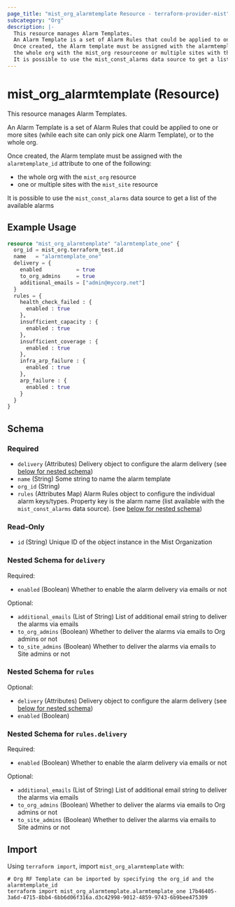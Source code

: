 ```yaml
---
page_title: "mist_org_alarmtemplate Resource - terraform-provider-mist"
subcategory: "Org"
description: |-
  This resource manages Alarm Templates.
  An Alarm Template is a set of Alarm Rules that could be applied to one or more sites (while each site can only pick one Alarm Template), or to the whole org.
  Once created, the Alarm template must be assigned with the alarmtemplate_id attribute to one of the following:
  the whole org with the mist_org resourceone or multiple sites with the mist_site resource
  It is possible to use the mist_const_alarms data source to get a list of the available alarms
---
```


# mist_org_alarmtemplate (Resource)

This resource manages Alarm Templates.

An Alarm Template is a set of Alarm Rules that could be applied to one or more sites (while each site can only pick one Alarm Template), or to the whole org.

Once created, the Alarm template must be assigned with the `alarmtemplate_id` attribute to one of the following:
* the whole org with the `mist_org` resource
* one or multiple sites with the `mist_site` resource

It is possible to use the `mist_const_alarms` data source to get a list of the available alarms


## Example Usage

```terraform
resource "mist_org_alarmtemplate" "alarmtemplate_one" {
  org_id = mist_org.terraform_test.id
  name   = "alarmtemplate_one"
  delivery = {
    enabled           = true
    to_org_admins     = true
    additional_emails = ["admin@mycorp.net"]
  }
  rules = {
    health_check_failed : {
      enabled : true
    },
    insufficient_capacity : {
      enabled : true
    },
    insufficient_coverage : {
      enabled : true
    },
    infra_arp_failure : {
      enabled : true
    },
    arp_failure : {
      enabled : true
    }
  }
}
```

<!-- schema generated by tfplugindocs -->
## Schema

### Required

- `delivery` (Attributes) Delivery object to configure the alarm delivery (see [below for nested schema](#nestedatt--delivery))
- `name` (String) Some string to name the alarm template
- `org_id` (String)
- `rules` (Attributes Map) Alarm Rules object to configure the individual alarm keys/types. Property key is the alarm name (list available with the `mist_const_alarms` data source). (see [below for nested schema](#nestedatt--rules))

### Read-Only

- `id` (String) Unique ID of the object instance in the Mist Organization

<a id="nestedatt--delivery"></a>
### Nested Schema for `delivery`

Required:

- `enabled` (Boolean) Whether to enable the alarm delivery via emails or not

Optional:

- `additional_emails` (List of String) List of additional email string to deliver the alarms via emails
- `to_org_admins` (Boolean) Whether to deliver the alarms via emails to Org admins or not
- `to_site_admins` (Boolean) Whether to deliver the alarms via emails to Site admins or not


<a id="nestedatt--rules"></a>
### Nested Schema for `rules`

Optional:

- `delivery` (Attributes) Delivery object to configure the alarm delivery (see [below for nested schema](#nestedatt--rules--delivery))
- `enabled` (Boolean)

<a id="nestedatt--rules--delivery"></a>
### Nested Schema for `rules.delivery`

Required:

- `enabled` (Boolean) Whether to enable the alarm delivery via emails or not

Optional:

- `additional_emails` (List of String) List of additional email string to deliver the alarms via emails
- `to_org_admins` (Boolean) Whether to deliver the alarms via emails to Org admins or not
- `to_site_admins` (Boolean) Whether to deliver the alarms via emails to Site admins or not



## Import
Using `terraform import`, import `mist_org_alarmtemplate` with:
```shell
# Org RF Template can be imported by specifying the org_id and the alarmtemplate_id
terraform import mist_org_alarmtemplate.alarmtemplate_one 17b46405-3a6d-4715-8bb4-6bb6d06f316a.d3c42998-9012-4859-9743-6b9bee475309
```